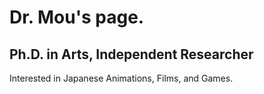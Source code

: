 <!DOCTYPE html>
<html>
<head>
  <title>Dr. Mou's Page.</title>
  <link rel="icon" type="image/x-icon" href="/assets/drm.ico">
  <link rel="stylesheet" href="/assets/styles.css">
  <link href="https://fonts.googleapis.com/css2?family=Ubuntu:wght@300&display=swap" rel="stylesheet">
</head>
<body>

# Dr. Mou's page.

## Ph.D. in Arts, Independent Researcher

Interested in Japanese Animations, Films, and Games.


</body>
</html>



